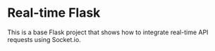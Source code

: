 Real-time Flask
=====

This is a base Flask project that shows how to integrate real-time API requests using Socket.io.
